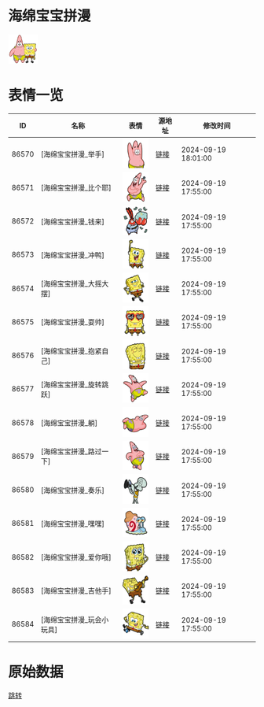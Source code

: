 # 海绵宝宝拼漫

<img src="./cover.png" height="60" alt="cover" />

# 表情一览

|ID|名称|表情|源地址|修改时间|
|----|----|----|----|----|
|86570|[海绵宝宝拼漫_举手]|<img src="./pic/086570_%5B海绵宝宝拼漫_举手%5D.png" height="60" alt="举手"/>|[链接](https://i0.hdslb.com/bfs/garb/3a39c62fb2782496caaed7ca4764e20be490912b.png)|2024-09-19 18:01:00|
|86571|[海绵宝宝拼漫_比个耶]|<img src="./pic/086571_%5B海绵宝宝拼漫_比个耶%5D.png" height="60" alt="比个耶"/>|[链接](https://i0.hdslb.com/bfs/garb/2e21880975e2c169dd3cdf99a9bc25014ffd273f.png)|2024-09-19 17:55:00|
|86572|[海绵宝宝拼漫_钱来]|<img src="./pic/086572_%5B海绵宝宝拼漫_钱来%5D.png" height="60" alt="钱来"/>|[链接](https://i0.hdslb.com/bfs/garb/bf2251f0447cd6d296bf1cfe0598801aa53f2b7c.png)|2024-09-19 17:55:00|
|86573|[海绵宝宝拼漫_冲鸭]|<img src="./pic/086573_%5B海绵宝宝拼漫_冲鸭%5D.png" height="60" alt="冲鸭"/>|[链接](https://i0.hdslb.com/bfs/garb/903f4835048807438d728ea0873452a76b51733d.png)|2024-09-19 17:55:00|
|86574|[海绵宝宝拼漫_大摇大摆]|<img src="./pic/086574_%5B海绵宝宝拼漫_大摇大摆%5D.png" height="60" alt="大摇大摆"/>|[链接](https://i0.hdslb.com/bfs/garb/5f6eea3ac62c03b50ecbea84ccfb2a698713f98b.png)|2024-09-19 17:55:00|
|86575|[海绵宝宝拼漫_耍帅]|<img src="./pic/086575_%5B海绵宝宝拼漫_耍帅%5D.png" height="60" alt="耍帅"/>|[链接](https://i0.hdslb.com/bfs/garb/82c2ecf5c76a58910a509a92ede85ea50b8934cb.png)|2024-09-19 17:55:00|
|86576|[海绵宝宝拼漫_抱紧自己]|<img src="./pic/086576_%5B海绵宝宝拼漫_抱紧自己%5D.png" height="60" alt="抱紧自己"/>|[链接](https://i0.hdslb.com/bfs/garb/d33e4c5d16bccea89d59acfa8d4b5d91429c8b9e.png)|2024-09-19 17:55:00|
|86577|[海绵宝宝拼漫_旋转跳跃]|<img src="./pic/086577_%5B海绵宝宝拼漫_旋转跳跃%5D.png" height="60" alt="旋转跳跃"/>|[链接](https://i0.hdslb.com/bfs/garb/370d3845a53afa5f19a32394e9a30048dc6a72e5.png)|2024-09-19 17:55:00|
|86578|[海绵宝宝拼漫_躺]|<img src="./pic/086578_%5B海绵宝宝拼漫_躺%5D.png" height="60" alt="躺"/>|[链接](https://i0.hdslb.com/bfs/garb/73e8ed92dbfdd9557edd2bf0a88902b750dfb086.png)|2024-09-19 17:55:00|
|86579|[海绵宝宝拼漫_路过一下]|<img src="./pic/086579_%5B海绵宝宝拼漫_路过一下%5D.png" height="60" alt="路过一下"/>|[链接](https://i0.hdslb.com/bfs/garb/76a33ae3f2686e9bb33ebd43b828397913cbc7f3.png)|2024-09-19 17:55:00|
|86580|[海绵宝宝拼漫_奏乐]|<img src="./pic/086580_%5B海绵宝宝拼漫_奏乐%5D.png" height="60" alt="奏乐"/>|[链接](https://i0.hdslb.com/bfs/garb/72d219a3995f2e6cbe492082816d76cffa597a96.png)|2024-09-19 17:55:00|
|86581|[海绵宝宝拼漫_嘿嘿]|<img src="./pic/086581_%5B海绵宝宝拼漫_嘿嘿%5D.png" height="60" alt="嘿嘿"/>|[链接](https://i0.hdslb.com/bfs/garb/ecf5b2c85ac3799c26d67721c0b2e033553cb980.png)|2024-09-19 17:55:00|
|86582|[海绵宝宝拼漫_爱你哦]|<img src="./pic/086582_%5B海绵宝宝拼漫_爱你哦%5D.png" height="60" alt="爱你哦"/>|[链接](https://i0.hdslb.com/bfs/garb/b3d00d3cb7f629f80fcc3a03df29dae38c69d0a9.png)|2024-09-19 17:55:00|
|86583|[海绵宝宝拼漫_吉他手]|<img src="./pic/086583_%5B海绵宝宝拼漫_吉他手%5D.png" height="60" alt="吉他手"/>|[链接](https://i0.hdslb.com/bfs/garb/7b90dd1be1c18e2295defc62f5c5b6d4fe1a2fa1.png)|2024-09-19 17:55:00|
|86584|[海绵宝宝拼漫_玩会小玩具]|<img src="./pic/086584_%5B海绵宝宝拼漫_玩会小玩具%5D.png" height="60" alt="玩会小玩具"/>|[链接](https://i0.hdslb.com/bfs/garb/efc32f9384ee6f3ef543c437cd16c1632383d6ae.png)|2024-09-19 17:55:00|

# 原始数据

[跳转](./raw.json)

